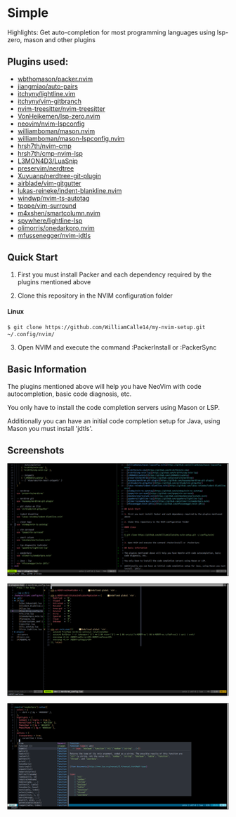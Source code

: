# Simple

Highlights: Get auto-completion for most programming languages using lsp-zero, mason and other plugins

## Plugins used:

- [wbthomason/packer.nvim](https://github.com/wbthomason/packer.nvim)
- [jiangmiao/auto-pairs](https://github.com/jiangmiao/auto-pairs)
- [itchyny/lightline.vim](https://github.com/itchyny/lightline.vim)
- [itchyny/vim-gitbranch](https://github.com/itchyny/vim-gitbranch)
- [nvim-treesitter/nvim-treesitter](https://github.com/nvim-treesitter/nvim-treesitter)
- [VonHeikemen/lsp-zero.nvim](https://github.com/VonHeikemen/lsp-zero.nvim)
- [neovim/nvim-lspconfig](https://github.com/neovim/nvim-lspconfig)
- [williamboman/mason.nvim](https://github.com/williamboman/mason.nvim)
- [williamboman/mason-lspconfig.nvim](https://github.com/williamboman/mason-lspconfig.nvim)
- [hrsh7th/nvim-cmp](https://github.com/hrsh7th/nvim-cmp)
- [hrsh7th/cmp-nvim-lsp](https://github.com/hrsh7th/cmp-nvim-lsp)
- [L3MON4D3/LuaSnip](https://github.com/L3MON4D3/LuaSnip)
- [preservim/nerdtree](https://github.com/preservim/nerdtree)
- [Xuyuanp/nerdtree-git-plugin](https://github.com/Xuyuanp/nerdtree-git-plugin)
- [airblade/vim-gitgutter](https://github.com/airblade/vim-gitgutter)
- [lukas-reineke/indent-blankline.nvim](https://github.com/lukas-reineke/indent-blankline.nvim)
- [windwp/nvim-ts-autotag](https://github.com/windwp/nvim-ts-autotag)
- [tpope/vim-surround](https://github.com/tpope/vim-surround)
- [m4xshen/smartcolumn.nvim](https://github.com/m4xshen/smartcolumn.nvim)
- [spywhere/lightline-lsp](https://github.com/spywhere/lightline-lsp)
- [olimorris/onedarkpro.nvim](https://github.com/olimorris/onedarkpro.nvim)
- [mfussenegger/nvim-jdtls](https://github.com/mfussenegger/nvim-jdtls)

## Quick Start

1. First you must install Packer and each dependency required by the plugins mentioned above

2. Clone this repository in the NVIM configuration folder

#### Linux

```
$ git clone https://github.com/WilliamCalle14/my-nvim-setup.git ~/.config/nvim/
```

3. Open NVIM and execute the command :PackerInstall or :PackerSync

## Basic Information

The plugins mentioned above will help you have NeoVim with code autocompletion, basic code diagnosis, etc.

You only have to install the code completion servers using Mason or LSP.

Additionally you can have an initial code completion setup for Java, using Mason you must install 'jdtls'.

## Screenshots

![vim-gitgutter in action](./img/sample1.png)

![LSP in action #1](./img/lsp-1.png)

![LSP in action #2](./img/lsp-2.png)
